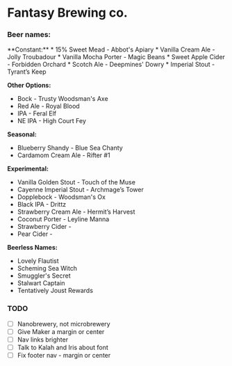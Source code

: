 <h1>Fantasy Brewing co.</h1>

<h3>Beer names:</h3>
**Constant:**
* 15% Sweet Mead - Abbot's Apiary
* Vanilla Cream Ale - Jolly Troubadour
* Vanilla Mocha Porter - Magic Beans
* Sweet Apple Cider - Forbidden Orchard
* Scotch Ale - Deepmines' Dowry
* Imperial Stout - Tyrant’s Keep

**Other Options:**
* Bock - Trusty Woodsman's Axe
* Red Ale - Royal Blood
* IPA - Feral Elf
* NE IPA - High Court Fey

**Seasonal:**
* Blueberry Shandy - Blue Sea Chanty
* Cardamom Cream Ale - Rifter #1

**Experimental:**
* Vanilla Golden Stout - Touch of the Muse
* Cayenne Imperial Stout - Archmage’s Tower
* Dopplebock - Woodsman's Ox
* Black IPA - Drittz
* Strawberry Cream Ale - Hermit’s Harvest
* Coconut Porter - Leyline Manna
* Strawberry Cider -
* Pear Cider -

**Beerless Names:**
* Lovely Flautist
* Scheming Sea Witch
* Smuggler's Secret
* Stalwart Captain
* Tentatively Joust Rewards

<h3>TODO</h3>

- [ ] Nanobrewery, not microbrewery
- [ ] Give Maker a margin or center
- [ ] Nav links brighter
- [ ] Talk to Kalah and Iris about font
- [ ] Fix footer nav - margin or center

